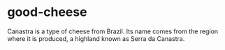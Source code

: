 # good-cheese
Canastra is a type of cheese from Brazil. Its name comes from the region where it is produced, a highland known as Serra da Canastra.
